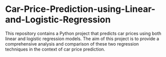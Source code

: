 # Car-Price-Prediction-using-Linear-and-Logistic-Regression
This repository contains a Python project that predicts car prices using both linear and logistic regression models. The aim of this project is to provide a comprehensive analysis and comparison of these two regression techniques in the context of car price prediction.
